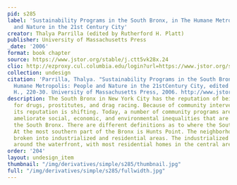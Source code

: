 ```yaml
---
pid: s285
label: 'Sustainability Programs in the South Bronx, in The Humane Metropolis: People
  and Nature in the 21st Century City'
creator: Thalya Parrilla (edited by Rutherford H. Platt)
publisher: University of Massachusetts Press
_date: '2006'
format: book chapter
source: https://www.jstor.org/stable/j.ctt5vk28x.24
clio: http://ezproxy.cul.columbia.edu/login?url=https://www.jstor.org/stable/j.ctt5vk28x.24.
collection: undesign
citation: 'Parrilla, Thalya. "Sustainability Programs in the South Bronx." In The
  Humane Metropolis: People and Nature in the 21stCentury City, edited by Platt Rutherford
  H., 220-30. University of Massachusetts Press, 2006. http://www.jstor.org/stable/j.ctt5vk28x.24.'
description: The South Bronx in New York City has the reputation of being a haven
  for drugs, prostitutes, and drag racing. Because of community intervention, however,
  its reputation is shifting. Today, a number of community programs are working to
  ameliorate social, economic, and environmental inequalities that are rampant in
  the South Bronx. There are different definitions as to where the South Bronx begins.
  At the most southern part of the Bronx is Hunts Point. The neighborhood is generally
  broken into industrialized and residential areas. The industrialized area is concentrated
  around the waterfront, with most residential homes in the central area...
order: '204'
layout: undesign_item
thumbnail: "/img/derivatives/simple/s285/thumbnail.jpg"
full: "/img/derivatives/simple/s285/fullwidth.jpg"
---
```

